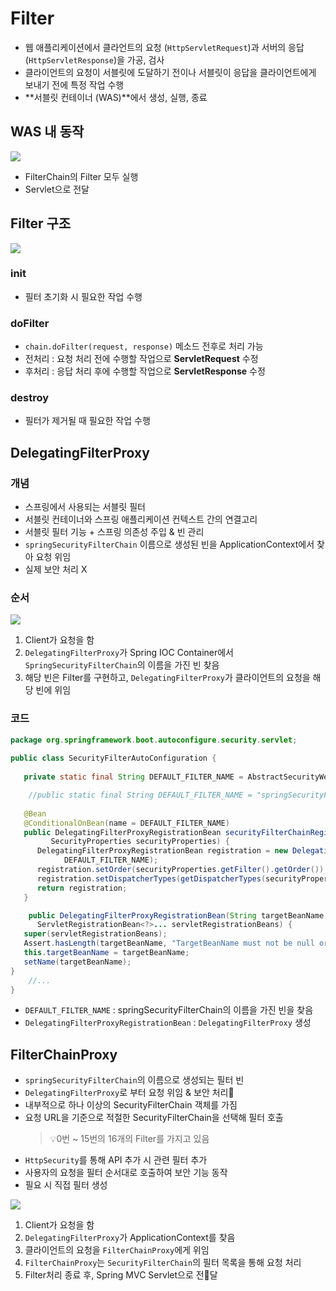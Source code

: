 # Filter
- 웹 애플리케이션에서 클라언트의 요청 (`HttpServletRequest`)과 서버의 응답 (`HttpServletResponse`)을 가공, 검사
- 클라이언트의 요청이 서블릿에 도달하기 전이나 서블릿이 응답을 클라이언트에게 보내기 전에 특정 작업 수행
- **서블릿 컨테이너 (WAS)**에서 생성, 실행, 종료
## WAS 내 동작
![](https://i.imgur.com/j8MIyk0.png)
- FilterChain의 Filter 모두 실행
- Servlet으로 전달
## Filter 구조
![](https://i.imgur.com/9xhcVGX.png)
### init
- 필터 초기화 시 필요한 작업 수행
### doFilter
- `chain.doFilter(request, response)` 메소드 전후로 처리 가능
- 전처리 : 요청 처리 전에 수행할 작업으로 **ServletRequest** 수정
- 후처리 : 응답 처리 후에 수행할 작업으로 **ServletResponse** 수정
### destroy
- 필터가 제거될 때 필요한 작업 수행
## DelegatingFilterProxy
### 개념
- 스프링에서 사용되는 서블릿 필터
- 서블릿 컨테이너와 스프링 애플리케이션 컨텍스트 간의 연결고리
- 서블릿 필터 기능 + 스프링 의존성 주입 & 빈 관리
- `springSecurityFilterChain` 이름으로 생성된 빈을 ApplicationContext에서 찾아 요청 위임
- 실제 보안 처리 X
### 순서
![](https://i.imgur.com/atlYpsL.png)
1. Client가 요청을 함
2. `DelegatingFilterProxy`가 Spring IOC Container에서 `SpringSecurityFilterChain`의 이름을 가진 빈 찾음
3. 해당 빈은 Filter를 구현하고, `DelegatingFilterProxy`가 클라이언트의 요청을 해당 빈에 위임
### 코드
```java
package org.springframework.boot.autoconfigure.security.servlet;  
  
public class SecurityFilterAutoConfiguration {  
  
   private static final String DEFAULT_FILTER_NAME = AbstractSecurityWebApplicationInitializer.DEFAULT_FILTER_NAME;  

	//public static final String DEFAULT_FILTER_NAME = "springSecurityFilterChain";
  
   @Bean  
   @ConditionalOnBean(name = DEFAULT_FILTER_NAME)  
   public DelegatingFilterProxyRegistrationBean securityFilterChainRegistration(  
         SecurityProperties securityProperties) {  
      DelegatingFilterProxyRegistrationBean registration = new DelegatingFilterProxyRegistrationBean(  
            DEFAULT_FILTER_NAME);  
      registration.setOrder(securityProperties.getFilter().getOrder());  
      registration.setDispatcherTypes(getDispatcherTypes(securityProperties));  
      return registration;  
   }  

	public DelegatingFilterProxyRegistrationBean(String targetBeanName,  
      ServletRegistrationBean<?>... servletRegistrationBeans) {  
   super(servletRegistrationBeans);  
   Assert.hasLength(targetBeanName, "TargetBeanName must not be null or empty");  
   this.targetBeanName = targetBeanName;  
   setName(targetBeanName);  
}
	//...
}
```
- `DEFAULT_FILTER_NAME` : springSecurityFilterChain의 이름을 가진 빈을 찾음
- `DelegatingFilterProxyRegistrationBean` : `DelegatingFilterProxy` 생성
## FilterChainProxy
- `springSecurityFilterChain`의 이름으로 생성되는 필터 빈
- `DelegatingFilterProxy`로 부터 요청 위임 & 보안 처리
- 내부적으로 하나 이상의 SecurityFilterChain 객체를 가짐
- 요청 URL을 기준으로 적절한 SecurityFilterChain을 선택해 필터 호출
	>💡0번 ~ 15번의 16개의 Filter를 가지고 있음
- `HttpSecurity`를 통해 API 추가 시 관련 필터 추가
- 사용자의 요청을 필터 순서대로 호출하여 보안 기능 동작
- 필요 시 직접 필터 생성

![](https://i.imgur.com/fb4kic0.png)
1. Client가 요청을 함
2. `DelegatingFilterProxy`가 ApplicationContext를 찾음
3. 클라이언트의 요청을 `FilterChainProxy`에게 위임
4. `FilterChainProxy`는 `SecurityFilterChain`의 필터 목록을 통해 요청 처리
5. Filter처리 종료 후, Spring MVC Servlet으로 전달
